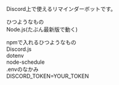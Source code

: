 Discord上で使えるリマインダーボットです。

ひつようなもの<br>Node.js(たぶん最新版で動く)

npmで入れるひつようなもの<br>Discord.js<br>dotenv<br>node-schedule<br>.envのなかみ<br>DISCORD_TOKEN=YOUR_TOKEN
